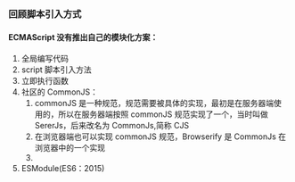 ### 回顾脚本引入方式

#### ECMAScript 没有推出自己的模块化方案：

1. 全局编写代码
2. script 脚本引入方法
3. 立即执行函数
4. 社区的 CommonJS：
   1. commonJS 是一种规范，规范需要被具体的实现，最初是在服务器端使用的，所以在服务器端按照 commonJS 规范实现了一个，当时叫做 SererJs，后来改名为 CommonJs,简称 CJS
   2. 在浏览器端也可以实现 commonJS 规范，Browserify 是 CommonJs 在浏览器中的一个实现
   3.
5. ESModule(ES6：2015)
